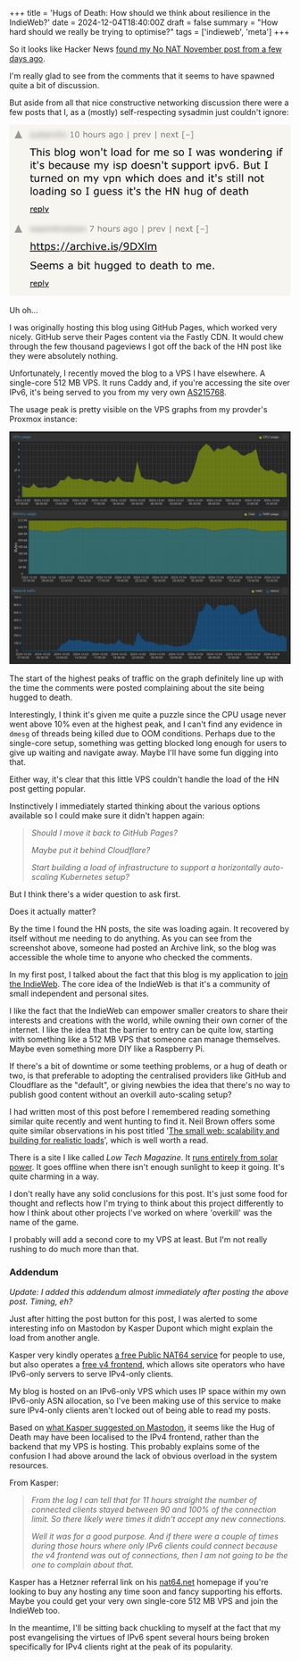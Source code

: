 +++
title = 'Hugs of Death: How should we think about resilience in the IndieWeb?'
date = 2024-12-04T18:40:00Z
draft = false
summary = "How hard should we really be trying to optimise?"
tags = ['indieweb', 'meta']
+++

So it looks like Hacker News [found my No NAT November post from a few days ago](https://news.ycombinator.com/item?id=42313507).

I'm really glad to see from the comments that it seems to have spawned quite a bit of discussion.

But aside from all that nice constructive networking discussion there were a few posts that I, as a (mostly) self-respecting sysadmin just couldn't ignore:

![Posts showing that the site hadn't been able to keep up with all the demand as the post got popular](hugofdeath.png)

Uh oh...

I was originally hosting this blog using GitHub Pages, which worked very nicely. GitHub serve their Pages content via the Fastly CDN. It would chew through the few thousand pageviews I got off the back of the HN post like they were absolutely nothing.

Unfortunately, I recently moved the blog to a VPS I have elsewhere. A single-core 512 MB VPS. It runs Caddy and, if you're accessing the site over IPv6, it's being served to you from my very own [AS215768](https://bgp.tools/as/215768).

The usage peak is pretty visible on the VPS graphs from my provder's Proxmox instance:

![Proxmox graph showing peaks in CPU and network usage but nothing too spectacular](proxmoxgraph.png)

The start of the highest peaks of traffic on the graph definitely line up with the time the comments were posted complaining about the site being hugged to death.

Interestingly, I think it's given me quite a puzzle since the CPU usage never went above 10% even at the highest peak, and I can't find any evidence in `dmesg` of threads being killed due to OOM conditions. Perhaps due to the single-core setup, something was getting blocked long enough for users to give up waiting and navigate away. Maybe I'll have some fun digging into that.

Either way, it's clear that this little VPS couldn't handle the load of the HN post getting popular.

Instinctively I immediately started thinking about the various options available so I could make sure it didn't happen again:

> _Should I move it back to GitHub Pages?_
>
> _Maybe put it behind Cloudflare?_
>
> _Start building a load of infrastructure to support a horizontally auto-scaling Kubernetes setup?_

But I think there's a wider question to ask first.

Does it actually matter?

By the time I found the HN posts, the site was loading again. It recovered by itself without me needing to do anything. As you can see from the screenshot above, someone had posted an Archive link, so the blog was accessible the whole time to anyone who checked the comments.

In my first post, I talked about the fact that this blog is my application to [join the IndieWeb](/posts/2024-10-19-joining-the-indieweb/). The core idea of the IndieWeb is that it's a community of small independent and personal sites.

I like the fact that the IndieWeb can empower smaller creators to share their interests and creations with the world, while owning their own corner of the internet. I like the idea that the barrier to entry can be quite low, starting with something like a 512 MB VPS that someone can manage themselves. Maybe even something more DIY like a Raspberry Pi.

If there's a bit of downtime or some teething problems, or a hug of death or two, is that preferable to adopting the centralised providers like GitHub and Cloudflare as the "default", or giving newbies the idea that there's no way to publish good content without an overkill auto-scaling setup?

I had written most of this post before I remembered reading something similar quite recently and went hunting to find it. Neil Brown offers some quite similar observations in his post titled '[The small web: scalability and building for realistic loads](https://neilzone.co.uk/2024/10/the-small-web-scalability-and-building-for-realistic-loads/)', which is well worth a read.

There is a site I like called _Low Tech Magazine_. It [runs entirely from solar power](https://solar.lowtechmagazine.com/about/the-solar-website). It goes offline when there isn't enough sunlight to keep it going. It's quite charming in a way.

I don't really have any solid conclusions for this post. It's just some food for thought and reflects how I'm trying to think about this project differently to how I think about other projects I've worked on where 'overkill' was the name of the game.

I probably will add a second core to my VPS at least. But I'm not really rushing to do much more than that.

### Addendum

_Update: I added this addendum almost immediately after posting the above post. Timing, eh?_

Just after hitting the post button for this post, I was alerted to some interesting info on Mastodon by Kasper Dupont which might explain the load from another angle.

Kasper very kindly operates [a free Public NAT64 service](https://nat64.net/) for people to use, but also operates a [free v4 frontend](https://v4-frontend.netiter.com/), which allows site operators who have IPv6-only servers to serve IPv4-only clients.

My blog is hosted on an IPv6-only VPS which uses IP space within my own IPv6-only ASN allocation, so I've been making use of this service to make sure IPv4-only clients aren't locked out of being able to read my posts.

Based on [what Kasper suggested on Mastodon](https://westergaard.social/objects/c9bf9cec-aec8-432f-9a02-383893deffb3), it seems like the Hug of Death may have been localised to the IPv4 frontend, rather than the backend that my VPS is hosting. This probably explains some of the confusion I had above around the lack of obvious overload in the system resources.

From Kasper:

> _From the log I can tell that for 11 hours straight the number of connected clients stayed between 90 and 100% of the connection limit. So there likely were times it didn't accept any new connections._
>
> _Well it was for a good purpose. And if there were a couple of times during those hours where only IPv6 clients could connect because the v4 frontend was out of connections, then I am not going to be the one to complain about that._

Kasper has a Hetzner referral link on his [nat64.net](https://nat64.net/) homepage if you're looking to buy any hosting any time soon and fancy supporting his efforts. Maybe you could get your very own single-core 512 MB VPS and join the IndieWeb too.

In the meantime, I'll be sitting back chuckling to myself at the fact that my post evangelising the virtues of IPv6 spent several hours being broken specifically for IPv4 clients right at the peak of its popularity.
